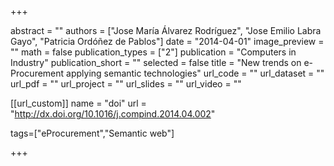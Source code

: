 +++

abstract = ""
authors = ["Jose María Álvarez Rodríguez", "Jose Emilio Labra Gayo", "Patricia Ordóñez de Pablos"]
date = "2014-04-01"
image_preview = ""
math = false
publication_types = ["2"]
publication = "Computers in Industry"
publication_short = ""
selected = false
title = "New trends on e-Procurement applying semantic technologies"
url_code = ""
url_dataset = ""
url_pdf = ""
url_project = ""
url_slides = ""
url_video = ""

[[url_custom]]
name = "doi"
url = "http://dx.doi.org/10.1016/j.compind.2014.04.002"

tags=["eProcurement","Semantic web"]

+++


